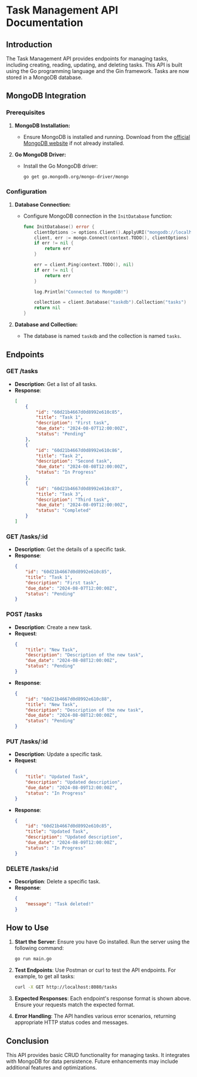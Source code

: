 # Task Management API Documentation

## Introduction

The Task Management API provides endpoints for managing tasks, including creating, reading, updating, and deleting tasks. This API is built using the Go programming language and the Gin framework. Tasks are now stored in a MongoDB database.

## MongoDB Integration

### Prerequisites

1. **MongoDB Installation:**
   - Ensure MongoDB is installed and running. Download from the [official MongoDB website](https://www.mongodb.com/try/download/community) if not already installed.

2. **Go MongoDB Driver:**
   - Install the Go MongoDB driver:
     ```sh
     go get go.mongodb.org/mongo-driver/mongo
     ```

### Configuration

1. **Database Connection:**
   - Configure MongoDB connection in the `InitDatabase` function:
     ```go
     func InitDatabase() error {
         clientOptions := options.Client().ApplyURI("mongodb://localhost:27017")
         client, err := mongo.Connect(context.TODO(), clientOptions)
         if err != nil {
             return err
         }
     
         err = client.Ping(context.TODO(), nil)
         if err != nil {
             return err
         }
     
         log.Println("Connected to MongoDB!")
     
         collection = client.Database("taskdb").Collection("tasks")
         return nil
     }
     ```

2. **Database and Collection:**
   - The database is named `taskdb` and the collection is named `tasks`.

## Endpoints

### GET /tasks
- **Description**: Get a list of all tasks.
- **Response**:
    ```json
    [
        {
            "id": "60d21b4667d0d8992e610c85",
            "title": "Task 1",
            "description": "First task",
            "due_date": "2024-08-07T12:00:00Z",
            "status": "Pending"
        },
        {
            "id": "60d21b4667d0d8992e610c86",
            "title": "Task 2",
            "description": "Second task",
            "due_date": "2024-08-08T12:00:00Z",
            "status": "In Progress"
        },
        {
            "id": "60d21b4667d0d8992e610c87",
            "title": "Task 3",
            "description": "Third task",
            "due_date": "2024-08-09T12:00:00Z",
            "status": "Completed"
        }
    ]
    ```

### GET /tasks/:id
- **Description**: Get the details of a specific task.
- **Response**:
    ```json
    {
        "id": "60d21b4667d0d8992e610c85",
        "title": "Task 1",
        "description": "First task",
        "due_date": "2024-08-07T12:00:00Z",
        "status": "Pending"
    }
    ```

### POST /tasks
- **Description**: Create a new task.
- **Request**:
    ```json
    {
        "title": "New Task",
        "description": "Description of the new task",
        "due_date": "2024-08-08T12:00:00Z",
        "status": "Pending"
    }
    ```
- **Response**:
    ```json
    {
        "id": "60d21b4667d0d8992e610c88",
        "title": "New Task",
        "description": "Description of the new task",
        "due_date": "2024-08-08T12:00:00Z",
        "status": "Pending"
    }
    ```

### PUT /tasks/:id
- **Description**: Update a specific task.
- **Request**:
    ```json
    {
        "title": "Updated Task",
        "description": "Updated description",
        "due_date": "2024-08-09T12:00:00Z",
        "status": "In Progress"
    }
    ```
- **Response**:
    ```json
    {
        "id": "60d21b4667d0d8992e610c85",
        "title": "Updated Task",
        "description": "Updated description",
        "due_date": "2024-08-09T12:00:00Z",
        "status": "In Progress"
    }
    ```

### DELETE /tasks/:id
- **Description**: Delete a specific task.
- **Response**:
    ```json
    {
        "message": "Task deleted!"
    }
    ```

## How to Use

1. **Start the Server**: Ensure you have Go installed. Run the server using the following command:
    ```sh
    go run main.go
    ```

2. **Test Endpoints**: Use Postman or curl to test the API endpoints. For example, to get all tasks:
    ```sh
    curl -X GET http://localhost:8080/tasks
    ```

3. **Expected Responses**: Each endpoint's response format is shown above. Ensure your requests match the expected format.

4. **Error Handling**: The API handles various error scenarios, returning appropriate HTTP status codes and messages.

## Conclusion

This API provides basic CRUD functionality for managing tasks. It integrates with MongoDB for data persistence. Future enhancements may include additional features and optimizations.
